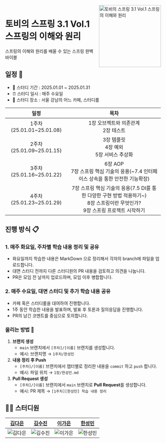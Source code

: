 <img src="https://github.com/user-attachments/assets/0f87a6fe-aeea-4f6f-9d43-497afb8b125b" alt="토비의 스프링 3.1 Vol.1 스프링의 이해와 원리" align="right" width="200" />

# 토비의 스프링 3.1 Vol.1 스프링의 이해와 원리
스프링의 이해와 원리를 배울 수 있는 스프링 완벽 바이블

## 일정 📅

- 📆 스터디 기간  : 2025.01.01 ~ 2025.01.31
- ⏰ 스터디 일시 : 매주 수요일
- 🏫 스터디 장소 : 서울 강남의 어느 카페, 스터디룸

|           일정           |                                            목차                                            |
|:----------------------:|:----------------------------------------------------------------------------------------:|
| 1주차(25.01.01~25.01.08) |                                1장 오브젝트와 의존관계 <br/> 2장 테스트                                |
| 2주차(25.01.09~25.01.15) |                           3장 템플릿 <br/> 4장 예외 <br/> 5장 서비스 추상화                            |
| 3주차(25.01.16~25.01.22) |                6장 AOP <br/> 7장 스프링 핵심 기술의 응용(~7.4 인터페이스 상속을 통한 안전한 기능확장)                 |
| 4주차(25.01.23~25.01.29) | 7장 스프링 핵심 기술의 응용(7.5 DI를 통한 다양한 구현 방법 적용하기~) <br/> 8장 스프링이란 무엇인가? <br/> 9장 스프링 프로젝트 시작하기 |

## 진행 방식 📋
### 1. 매주 화요일, 주차별 학습 내용 정리 및 공유
- 화요일까지 학습한 내용은 MarkDown 으로 정리해서 각자의 branch에 파일을 업로드합니다.
- 대면 스터디 전까지 다른 스터디원의 PR 내용을 검토하고 의견을 나눕니다.
- PR은 모임 전 날까지 업로드하며, 모임 이후 병합합니다.

### 2. 매주 수요일, 대면 스터디 및 추가 학습 내용 공유
- 카페 혹은 스터디룸을 대여하여 진행합니다.
- 1주 동안 학습한 내용을 발표하며, 발표 후 토론과 질의응답을 진행합니다.
- PR의 남긴 코멘트를 중심으로 토의합니다.

### 올리는 방법 📌
1. **브랜치 생성**
    - `main` 브랜치에서 `[주차]/[이름]` 브랜치를 생성합니다.
    - 예시: 브랜치명 → `1주차/한성민`
2. **내용 정리 후 Push**
    - `[주차]/[이름]` 브랜치에서 챕터별로 정리한 내용을 `commit` 하고 `push` 합니다.
    - 예시: 파일 위치 → `1장/한성민.md`
3. **Pull Request 생성**
    - `[주차]/[이름]` 브랜치에서 `main` 브랜치로 **Pull Request**를 생성합니다.
    - 예시: PR 제목 → `[1주차][한성민] 학습 내용 정리`

## 👨‍💻 스터디원
| [김다은](https://github.com/daeun084)                                            | [김수진](https://github.com/cowboysj)                                            | [이가은](https://github.com/Ssamssamukja)                                        | [한성민](https://github.com/anxi01)                                                                                               |
|-------------------------------------------------------------------------------|-------------------------------------------------------------------------------|-------------------------------------------------------------------------------|--------------------------------------------------------------------------------------------------------------------------------|
| <img src="https://avatars.githubusercontent.com/u/122000839?v=4" alt="김다은" /> | <img src="https://avatars.githubusercontent.com/u/108571492?v=4" alt="김수진" /> | <img src="https://avatars.githubusercontent.com/u/109636635?v=4" alt="이가은" /> | <img src="https://avatars.githubusercontent.com/u/123073840?s=400&u=e40b83fccf65d8aea69ab289590fd8c3dce3f70b&v=4" alt="한성민" /> |
